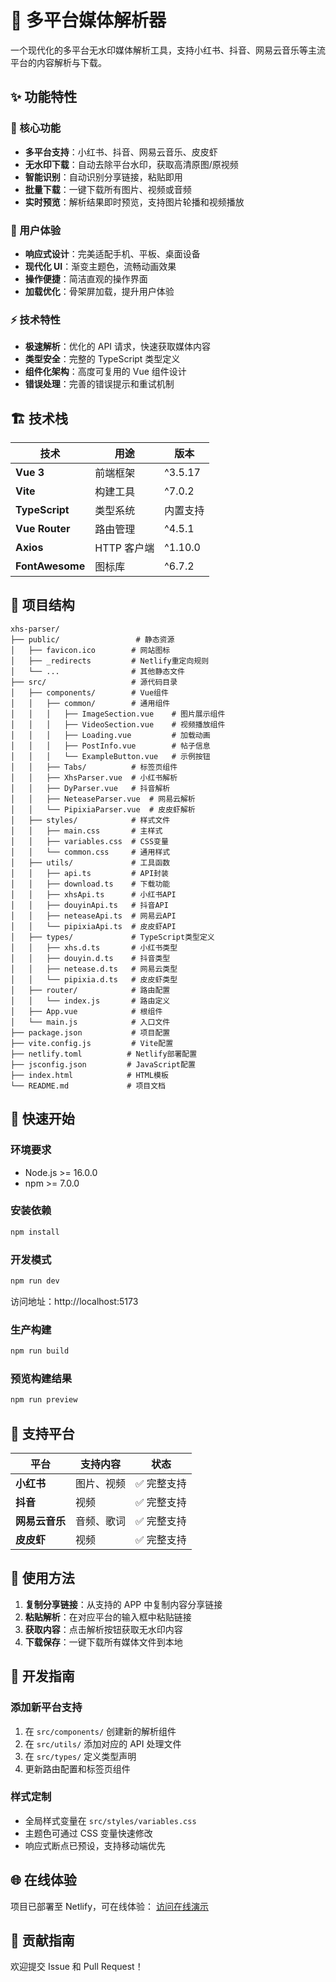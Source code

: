 # 🚀 多平台媒体解析器

一个现代化的多平台无水印媒体解析工具，支持小红书、抖音、网易云音乐等主流平台的内容解析与下载。

## ✨ 功能特性

### 🎯 核心功能

-   **多平台支持**：小红书、抖音、网易云音乐、皮皮虾
-   **无水印下载**：自动去除平台水印，获取高清原图/原视频
-   **智能识别**：自动识别分享链接，粘贴即用
-   **批量下载**：一键下载所有图片、视频或音频
-   **实时预览**：解析结果即时预览，支持图片轮播和视频播放

### 🎨 用户体验

-   **响应式设计**：完美适配手机、平板、桌面设备
-   **现代化 UI**：渐变主题色，流畅动画效果
-   **操作便捷**：简洁直观的操作界面
-   **加载优化**：骨架屏加载，提升用户体验

### ⚡ 技术特性

-   **极速解析**：优化的 API 请求，快速获取媒体内容
-   **类型安全**：完整的 TypeScript 类型定义
-   **组件化架构**：高度可复用的 Vue 组件设计
-   **错误处理**：完善的错误提示和重试机制

## 🏗️ 技术栈

| 技术            | 用途        | 版本     |
| --------------- | ----------- | -------- |
| **Vue 3**       | 前端框架    | ^3.5.17  |
| **Vite**        | 构建工具    | ^7.0.2   |
| **TypeScript**  | 类型系统    | 内置支持 |
| **Vue Router**  | 路由管理    | ^4.5.1   |
| **Axios**       | HTTP 客户端 | ^1.10.0  |
| **FontAwesome** | 图标库      | ^6.7.2   |

## 📁 项目结构

```
xhs-parser/
├── public/                 # 静态资源
│   ├── favicon.ico        # 网站图标
│   ├── _redirects         # Netlify重定向规则
│   └── ...                # 其他静态文件
├── src/                   # 源代码目录
│   ├── components/        # Vue组件
│   │   ├── common/        # 通用组件
│   │   │   ├── ImageSection.vue    # 图片展示组件
│   │   │   ├── VideoSection.vue    # 视频播放组件
│   │   │   ├── Loading.vue         # 加载动画
│   │   │   ├── PostInfo.vue        # 帖子信息
│   │   │   └── ExampleButton.vue   # 示例按钮
│   │   ├── Tabs/          # 标签页组件
│   │   ├── XhsParser.vue  # 小红书解析
│   │   ├── DyParser.vue   # 抖音解析
│   │   ├── NeteaseParser.vue  # 网易云解析
│   │   └── PipixiaParser.vue  # 皮皮虾解析
│   ├── styles/            # 样式文件
│   │   ├── main.css       # 主样式
│   │   ├── variables.css  # CSS变量
│   │   └── common.css     # 通用样式
│   ├── utils/             # 工具函数
│   │   ├── api.ts         # API封装
│   │   ├── download.ts    # 下载功能
│   │   ├── xhsApi.ts      # 小红书API
│   │   ├── douyinApi.ts   # 抖音API
│   │   ├── neteaseApi.ts  # 网易云API
│   │   └── pipixiaApi.ts  # 皮皮虾API
│   ├── types/             # TypeScript类型定义
│   │   ├── xhs.d.ts       # 小红书类型
│   │   ├── douyin.d.ts    # 抖音类型
│   │   ├── netease.d.ts   # 网易云类型
│   │   └── pipixia.d.ts   # 皮皮虾类型
│   ├── router/            # 路由配置
│   │   └── index.js       # 路由定义
│   ├── App.vue            # 根组件
│   └── main.js            # 入口文件
├── package.json           # 项目配置
├── vite.config.js         # Vite配置
├── netlify.toml          # Netlify部署配置
├── jsconfig.json         # JavaScript配置
├── index.html            # HTML模板
└── README.md             # 项目文档
```

## 🚀 快速开始

### 环境要求

-   Node.js >= 16.0.0
-   npm >= 7.0.0

### 安装依赖

```bash
npm install
```

### 开发模式

```bash
npm run dev
```

访问地址：http://localhost:5173

### 生产构建

```bash
npm run build
```

### 预览构建结果

```bash
npm run preview
```

## 📱 支持平台

| 平台           | 支持内容   | 状态        |
| -------------- | ---------- | ----------- |
| **小红书**     | 图片、视频 | ✅ 完整支持 |
| **抖音**       | 视频       | ✅ 完整支持 |
| **网易云音乐** | 音频、歌词 | ✅ 完整支持 |
| **皮皮虾**     | 视频       | ✅ 完整支持 |

## 🎯 使用方法

1. **复制分享链接**：从支持的 APP 中复制内容分享链接
2. **粘贴解析**：在对应平台的输入框中粘贴链接
3. **获取内容**：点击解析按钮获取无水印内容
4. **下载保存**：一键下载所有媒体文件到本地

## 🔧 开发指南

### 添加新平台支持

1. 在 `src/components/` 创建新的解析组件
2. 在 `src/utils/` 添加对应的 API 处理文件
3. 在 `src/types/` 定义类型声明
4. 更新路由配置和标签页组件

### 样式定制

-   全局样式变量在 `src/styles/variables.css`
-   主题色可通过 CSS 变量快速修改
-   响应式断点已预设，支持移动端优先

## 🌐 在线体验

项目已部署至 Netlify，可在线体验：
[访问在线演示](https://xhs-parser.netlify.app/)

## 🤝 贡献指南

欢迎提交 Issue 和 Pull Request！
